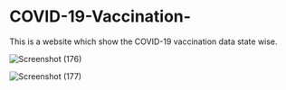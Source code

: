 # COVID-19-Vaccination-
This is a website which show the COVID-19 vaccination data state wise.

![Screenshot (176)](https://user-images.githubusercontent.com/90132390/188715883-1b565d7a-e512-472f-98b5-d20ccefeb27b.png)








![Screenshot (177)](https://user-images.githubusercontent.com/90132390/188715897-05dbaf02-82dc-4f52-90c6-3d9ef6f12e82.png)
